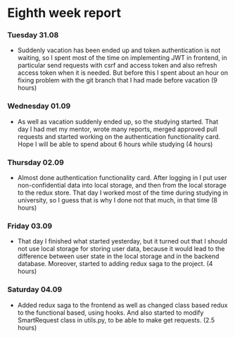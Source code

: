 # Eighth week report

### Tuesday 31.08

- Suddenly vacation has been ended up and token authentication is not waiting, so I spent most of the time on
  implementing JWT in frontend, in particular send requests with csrf and access token and also refresh access token
  when it is needed. But before this I spent about an hour on fixing problem with the git branch that I had made before
  vacation (9 hours)

### Wednesday 01.09

- As well as vacation suddenly ended up, so the studying started. That day I had met my mentor, wrote many reports,
  merged approved pull requests and started working on the authentication functionality card. Hope I will be able to
  spend about 6 hours while studying (4 hours)

### Thursday 02.09

- Almost done authentication functionality card. After logging in I put user non-confidential data into local storage,
  and then from the local storage to the redux store. That day I worked most of the time during studying in university,
  so I guess that is why I done not that much, in that time (8 hours)

### Friday 03.09

- That day I finished what started yesterday, but it turned out that I should not use local storage for storing user
  data, because it would lead to the difference between user state in the local storage and in the backend database.
  Moreover, started to adding redux saga to the project. (4 hours)

### Saturday 04.09

- Added redux saga to the frontend as well as changed class based redux to the functional based, using hooks. And also
  started to modify SmartRequest class in utils.py, to be able to make get requests. (2.5 hours)
